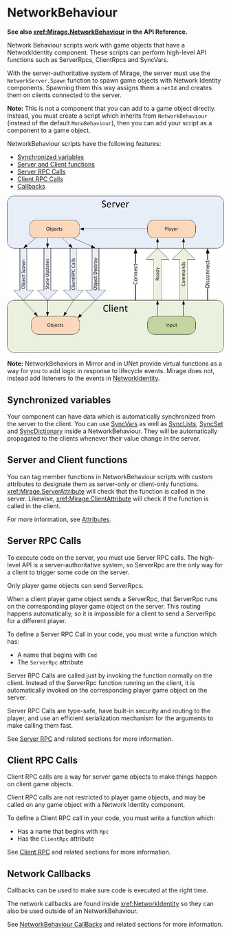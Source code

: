 # NetworkBehaviour

**See also <xref:Mirage.NetworkBehaviour> in the API Reference.**

Network Behaviour scripts work with game objects that have a NetworkIdentity component. These scripts can perform high-level API functions such as ServerRpcs, ClientRpcs and SyncVars.

With the server-authoritative system of Mirage, the server must use the `NetworkServer.Spawn` function to spawn game objects with Network Identity components. Spawning them this way assigns them a `netId` and creates them on clients connected to the server.

**Note:** This is not a component that you can add to a game object directly. Instead, you must create a script which inherits from `NetworkBehaviour` (instead of the default `MonoBehaviour`), then you can add your script as a component to a game object.

NetworkBehaviour scripts have the following features:
- [Synchronized variables](#synchronized-variables)
- [Server and Client functions](#server-and-client-functions)
- [Server RPC Calls](#server-rpc-calls)
- [Client RPC Calls](#client-rpc-calls)
- [Callbacks](#network-callbacks)

![Data Flow Graph](../RemoteCalls/UNetDirections.jpg)

**Note:** NetworkBehaviors in Mirror and in UNet provide virtual functions as a way for you to add logic in response to lifecycle events.  Mirage does not,  instead add listeners to the events in [NetworkIdentity](../../Components/NetworkIdentity.md).

## Synchronized variables

Your component can have data which is automatically synchronized from the server to the client. You can use [SyncVars](../Sync/SyncVars.md) as well as [SyncLists](../Sync/SyncLists.md), [SyncSet](../Sync/SyncHashSet.md) and [SyncDictionary](../Sync/SyncDictionary.md) inside a NetworkBehaviour.  They will be automatically propagated to the clients whenever their value change in the server.

## Server and Client functions

You can tag member functions in NetworkBehaviour scripts with custom attributes to designate them as server-only or client-only functions. <xref:Mirage.ServerAttribute> will check that the function is called in the server. Likewise, <xref:Mirage.ClientAttribute> will check if the function is called in the client.

For more information, see [Attributes](../Attributes.md).

## Server RPC Calls

To execute code on the server, you must use Server RPC calls. The high-level API is a server-authoritative system, so ServerRpc are the only way for a client to trigger some code on the server.

Only player game objects can send ServerRpcs.

When a client player game object sends a ServerRpc, that ServerRpc runs on the corresponding player game object on the server. This routing happens automatically, so it is impossible for a client to send a ServerRpc for a different player.

To define a Server RPC Call in your code, you must write a function which has:
-   A name that begins with `Cmd`
-   The `ServerRpc` attribute

Server RPC Calls are called just by invoking the function normally on the client. Instead of the ServerRpc function running on the client, it is automatically invoked on the corresponding player game object on the server.

Server RPC Calls are type-safe, have built-in security and routing to the player, and use an efficient serialization mechanism for the arguments to make calling them fast.

See [Server RPC](../RemoteCalls/ClientRpc.md) and related sections for more information.

## Client RPC Calls

Client RPC calls are a way for server game objects to make things happen on client game objects.

Client RPC calls are not restricted to player game objects, and may be called on any game object with a Network Identity component.

To define a Client RPC call in your code, you must write a function which:
-   Has a name that begins with `Rpc`
-   Has the `ClientRpc` attribute

See [Client RPC](../RemoteCalls/ClientRpc.md) and related sections for more information.

## Network Callbacks

Callbacks can be used to make sure code is executed at the right time.

The network callbacks are found inside <xref:NetworkIdentity> so they can also be used outside of an NetworkBehaviour.

See [NetworkBehaviour CallBacks](../CallBacks/NetworkBehaviour.md) and related sections for more information.

